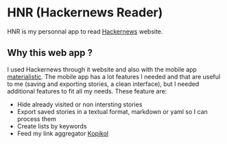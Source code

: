 # HNR (Hackernews Reader)

 HNR is my personnal app to read [Hackernews](https://news.ycombinator.com/) website.

## Why this web app ?

I used Hackernews through it website and also with the mobile app [materialistic](https://github.com/hidroh/materialistic). The mobile app has a lot features I needed and that are useful to me (saving and exporting stories, a clean interface), but I needed additional features to fit all my needs. These feature are:
* Hide already visited or non intersting stories
* Export saved stories in a textual format, markdown or yaml so I can process them
* Create lists by keywords
* Feed my link aggregator [Kopikol](https://github.com/abdelkaderamar/kopikol)


